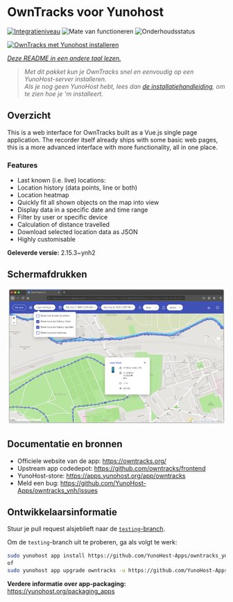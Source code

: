 <!--
NB: Deze README is automatisch gegenereerd door <https://github.com/YunoHost/apps/tree/master/tools/readme_generator>
Hij mag NIET handmatig aangepast worden.
-->

# OwnTracks voor Yunohost

[![Integratieniveau](https://apps.yunohost.org/badge/integration/owntracks)](https://ci-apps.yunohost.org/ci/apps/owntracks/)
![Mate van functioneren](https://apps.yunohost.org/badge/state/owntracks)
![Onderhoudsstatus](https://apps.yunohost.org/badge/maintained/owntracks)

[![OwnTracks met Yunohost installeren](https://install-app.yunohost.org/install-with-yunohost.svg)](https://install-app.yunohost.org/?app=owntracks)

*[Deze README in een andere taal lezen.](./ALL_README.md)*

> *Met dit pakket kun je OwnTracks snel en eenvoudig op een YunoHost-server installeren.*  
> *Als je nog geen YunoHost hebt, lees dan [de installatiehandleiding](https://yunohost.org/install), om te zien hoe je 'm installeert.*

## Overzicht

This is a web interface for OwnTracks built as a Vue.js single page application. The recorder itself already ships with some basic web pages, this is a more advanced interface with more functionality, all in one place.

### Features

- Last known (i.e. live) locations:
- Location history (data points, line or both)
- Location heatmap
- Quickly fit all shown objects on the map into view
- Display data in a specific date and time range
- Filter by user or specific device
- Calculation of distance travelled
- Download selected location data as JSON
- Highly customisable


**Geleverde versie:** 2.15.3~ynh2

## Schermafdrukken

![Schermafdrukken van OwnTracks](./doc/screenshots/screenshot.png)

## Documentatie en bronnen

- Officiele website van de app: <https://owntracks.org/>
- Upstream app codedepot: <https://github.com/owntracks/frontend>
- YunoHost-store: <https://apps.yunohost.org/app/owntracks>
- Meld een bug: <https://github.com/YunoHost-Apps/owntracks_ynh/issues>

## Ontwikkelaarsinformatie

Stuur je pull request alsjeblieft naar de [`testing`-branch](https://github.com/YunoHost-Apps/owntracks_ynh/tree/testing).

Om de `testing`-branch uit te proberen, ga als volgt te werk:

```bash
sudo yunohost app install https://github.com/YunoHost-Apps/owntracks_ynh/tree/testing --debug
of
sudo yunohost app upgrade owntracks -u https://github.com/YunoHost-Apps/owntracks_ynh/tree/testing --debug
```

**Verdere informatie over app-packaging:** <https://yunohost.org/packaging_apps>
